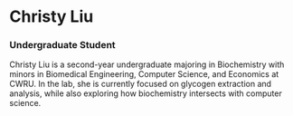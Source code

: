 # Christy Liu

### Undergraduate Student

Christy Liu is a second-year undergraduate majoring in Biochemistry with minors in Biomedical Engineering, Computer Science, and Economics at CWRU. In the lab, she is currently focused on glycogen extraction and analysis, while also exploring how biochemistry intersects with computer science.
